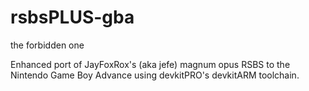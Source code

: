# rsbsPLUS-gba
the forbidden one

Enhanced port of JayFoxRox's (aka jefe) magnum opus RSBS to the Nintendo Game Boy Advance using devkitPRO's devkitARM toolchain.
